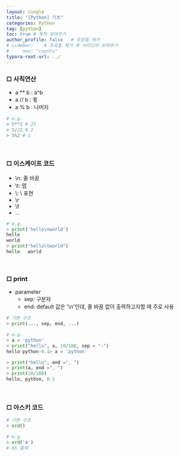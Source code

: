 ```yaml
---
layout: single
title: "[Python] 기초"
categories: Python
tag: [python]
toc: true # 목차 보여주기
author_profile: false   # 프로필 제거
# sidebar:    # 프로필 제거 후 사이드바 보여주기
#     nav: "counts"
typora-root-url: ../
---
```


### □ 사칙연산
- a ** b : a^b
- a // b : 몫
- a % b : 나머지 

```py
# e.g.
> 5**2 # 25
> 5//2 # 2
> 5%2 # 1 
```

<br>

### □ 이스케이프 코드
- \n: 줄 바꿈
- \t: 탭
- \\: \ 표현
- \r
- \f
- ...

```py
# e.g.
> print('hello\nworld')
hello
world
> print("hello\tworld")
hello   world
```

<br>

### □ print
- parameter
  - sep: 구분자
  - end: default 값은 '\n'인데, 줄 바꿈 없이 출력하고자할 때 주로 사용

```py
# 기본 구조
> print(..., sep, end, ...)
```


```py
# e.g.
> a = 'python'
> print("hello", a, 10/100, sep = "-")
hello-python-0.1> a = 'python'

> print("hello", end =", ")
> print(a, end =", ")
> print(10/100)
hello, python, 0.1
```

<br>

### □ 아스키 코드

```py
# 기본 구조
> ord()
```

```py
# e.g.
> ord('A')
# 65 출력
```